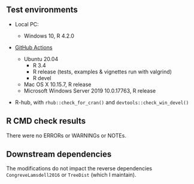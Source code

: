 ## Test environments

* Local PC:
  - Windows 10, R 4.2.0

* [GitHub Actions](https://github.com/ms609/Quartet/actions)
  - Ubuntu 20.04
    - R 3.4
    - R release (tests, examples & vignettes run with valgrind)
    - R devel
  - Mac OS X 10.15.7, R release
  - Microsoft Windows Server 2019 10.0.17763, R release
  
* R-hub, with `rhub::check_for_cran()` and `devtools::check_win_devel()`


## R CMD check results

There were no ERRORs or WARNINGs or NOTEs.

## Downstream dependencies

The modifications do not impact the reverse dependencies `CongreveLamsdell2016`
or `TreeDist` (which I maintain).  
